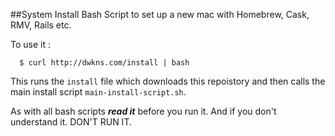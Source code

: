 ##System Install
Bash Script to set up a new mac with Homebrew, Cask, RMV, Rails etc.

To use it :

      $ curl http://dwkns.com/install | bash

This runs the `install` file which downloads this repoistory and then calls the main install script `main-install-script.sh`.

As with all bash scripts ***read it*** before you run it. And if you don't understand it. DON'T RUN IT.

